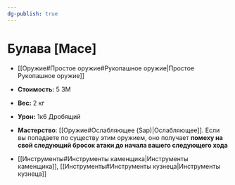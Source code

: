 ```yaml
---
dg-publish: true
---
```

# Булава [Mace]

- [[Оружие#Простое оружие#Рукопашное оружие|Простое Рукопашное оружие]]
- **Стоимость:** 5 ЗМ
- **Вес:** 2 кг
- **Урон:** 1к6 Дробящий

- **Мастерство**: [[Оружие#Ослабляющее (Sap)|Ослабляющее]]. Если вы попадаете по существу этим оружием, оно получает **помеху на свой следующий бросок атаки до начала вашего следующего хода**

- [[Инструменты#Инструменты каменщика|Инструменты каменщика]], [[Инструменты#Инструменты кузнеца|Инструменты кузнеца]]